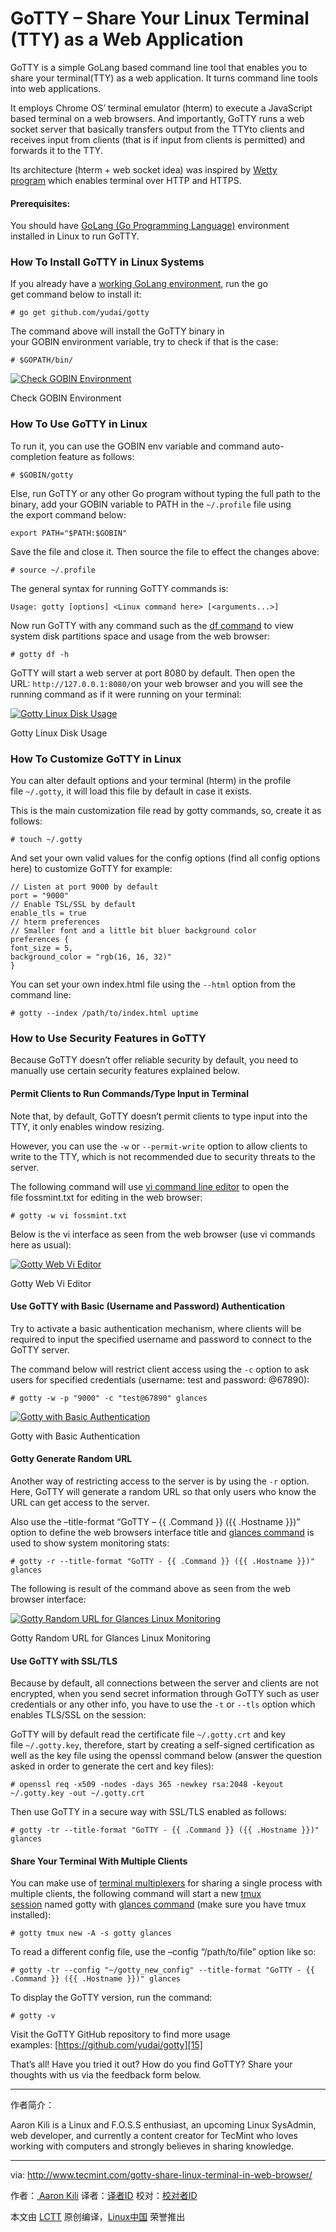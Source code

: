GoTTY – Share Your Linux Terminal (TTY) as a Web Application
============================================================


GoTTY is a simple GoLang based command line tool that enables you to share your terminal(TTY) as a web application. It turns command line tools into web applications.

It employs Chrome OS’ terminal emulator (hterm) to execute a JavaScript based terminal on a web browsers. And importantly, GoTTY runs a web socket server that basically transfers output from the TTYto clients and receives input from clients (that is if input from clients is permitted) and forwards it to the TTY.

Its architecture (hterm + web socket idea) was inspired by [Wetty program][1] which enables terminal over HTTP and HTTPS.

#### Prerequisites:

You should have [GoLang (Go Programming Language)][2] environment installed in Linux to run GoTTY.

### How To Install GoTTY in Linux Systems

If you already have a [working GoLang environment][3], run the go get command below to install it:

```
# go get github.com/yudai/gotty
```

The command above will install the GoTTY binary in your GOBIN environment variable, try to check if that is the case:

```
# $GOPATH/bin/
```
[
 ![Check GOBIN Environment](http://www.tecmint.com/wp-content/uploads/2017/03/Check-Go-Environment.png) 
][4]

Check GOBIN Environment

### How To Use GoTTY in Linux

To run it, you can use the GOBIN env variable and command auto-completion feature as follows:

```
# $GOBIN/gotty
```

Else, run GoTTY or any other Go program without typing the full path to the binary, add your GOBIN variable to PATH in the `~/.profile` file using the export command below:

```
export PATH="$PATH:$GOBIN"
```

Save the file and close it. Then source the file to effect the changes above:

```
# source ~/.profile
```

The general syntax for running GoTTY commands is:

```
Usage: gotty [options] <Linux command here> [<arguments...>]
```

Now run GoTTY with any command such as the [df command][5] to view system disk partitions space and usage from the web browser:

```
# gotty df -h
```

GoTTY will start a web server at port 8080 by default. Then open the URL: `http://127.0.0.1:8080/`on your web browser and you will see the running command as if it were running on your terminal:

[
 ![Gotty Linux Disk Usage](http://www.tecmint.com/wp-content/uploads/2017/03/Gotty-Linux-Disk-Usage.png) 
][6]

Gotty Linux Disk Usage

### How To Customize GoTTY in Linux

You can alter default options and your terminal (hterm) in the profile file `~/.gotty`, it will load this file by default in case it exists.

This is the main customization file read by gotty commands, so, create it as follows:

```
# touch ~/.gotty
```

And set your own valid values for the config options (find all config options here) to customize GoTTY for example:

```
// Listen at port 9000 by default
port = "9000"
// Enable TSL/SSL by default
enable_tls = true
// hterm preferences
// Smaller font and a little bit bluer background color
preferences {
font_size = 5,
background_color = "rgb(16, 16, 32)"
}
```

You can set your own index.html file using the `--html` option from the command line:

```
# gotty --index /path/to/index.html uptime
```

### How to Use Security Features in GoTTY

Because GoTTY doesn’t offer reliable security by default, you need to manually use certain security features explained below.

#### Permit Clients to Run Commands/Type Input in Terminal

Note that, by default, GoTTY doesn’t permit clients to type input into the TTY, it only enables window resizing.

However, you can use the `-w` or `--permit-write` option to allow clients to write to the TTY, which is not recommended due to security threats to the server.

The following command will use [vi command line editor][7] to open the file fossmint.txt for editing in the web browser:

```
# gotty -w vi fossmint.txt
```

Below is the vi interface as seen from the web browser (use vi commands here as usual):

[
 ![Gotty Web Vi Editor](http://www.tecmint.com/wp-content/uploads/2017/03/Gotty-Web-Vi-Editor.png) 
][8]

Gotty Web Vi Editor

#### Use GoTTY with Basic (Username and Password) Authentication

Try to activate a basic authentication mechanism, where clients will be required to input the specified username and password to connect to the GoTTY server.

The command below will restrict client access using the `-c` option to ask users for specified credentials (username: test and password: @67890):

```
# gotty -w -p "9000" -c "test@67890" glances
```
[
 ![Gotty with Basic Authentication](http://www.tecmint.com/wp-content/uploads/2017/03/Gotty-use-basic-authentication.png) 
][9]

Gotty with Basic Authentication

#### Gotty Generate Random URL

Another way of restricting access to the server is by using the `-r` option. Here, GoTTY will generate a random URL so that only users who know the URL can get access to the server.

Also use the –title-format “GoTTY – {{ .Command }} ({{ .Hostname }})” option to define the web browsers interface title and [glances command][10] is used to show system monitoring stats:

```
# gotty -r --title-format "GoTTY - {{ .Command }} ({{ .Hostname }})" glances
```

The following is result of the command above as seen from the web browser interface:

[
 ![Gotty Random URL for Glances Linux Monitoring](http://www.tecmint.com/wp-content/uploads/2017/03/Gotty-Random-URL-for-Glances-Linux-Monitoring.png) 
][11]

Gotty Random URL for Glances Linux Monitoring

#### Use GoTTY with SSL/TLS

Because by default, all connections between the server and clients are not encrypted, when you send secret information through GoTTY such as user credentials or any other info, you have to use the `-t` or `--tls` option which enables TLS/SSL on the session:

GoTTY will by default read the certificate file `~/.gotty.crt` and key file `~/.gotty.key`, therefore, start by creating a self-signed certification as well as the key file using the openssl command below (answer the question asked in order to generate the cert and key files):

```
# openssl req -x509 -nodes -days 365 -newkey rsa:2048 -keyout ~/.gotty.key -out ~/.gotty.crt
```

Then use GoTTY in a secure way with SSL/TLS enabled as follows:

```
# gotty -tr --title-format "GoTTY - {{ .Command }} ({{ .Hostname }})" glances
```

#### Share Your Terminal With Multiple Clients

You can make use of [terminal multiplexers][12] for sharing a single process with multiple clients, the following command will start a new [tmux session][13] named gotty with [glances command][14] (make sure you have tmux installed):

```
# gotty tmux new -A -s gotty glances 
```

To read a different config file, use the –config “/path/to/file” option like so:

```
# gotty -tr --config "~/gotty_new_config" --title-format "GoTTY - {{ .Command }} ({{ .Hostname }})" glances
```

To display the GoTTY version, run the command:

```
# gotty -v 
```

Visit the GoTTY GitHub repository to find more usage examples: [https://github.com/yudai/gotty][15]

That’s all! Have you tried it out? How do you find GoTTY? Share your thoughts with us via the feedback form below.

--------------------------------------------------------------------------------

作者简介：

Aaron Kili is a Linux and F.O.S.S enthusiast, an upcoming Linux SysAdmin, web developer, and currently a content creator for TecMint who loves working with computers and strongly believes in sharing knowledge.



----------


via: http://www.tecmint.com/gotty-share-linux-terminal-in-web-browser/

作者：[ Aaron Kili][a]
译者：[译者ID](https://github.com/译者ID)
校对：[校对者ID](https://github.com/校对者ID)

本文由 [LCTT](https://github.com/LCTT/TranslateProject) 原创编译，[Linux中国](https://linux.cn/) 荣誉推出

[a]:http://www.tecmint.com/author/aaronkili/
[1]:http://www.tecmint.com/access-linux-server-terminal-in-web-browser-using-wetty/
[2]:http://www.tecmint.com/install-go-in-linux/
[3]:http://www.tecmint.com/install-go-in-linux/
[4]:http://www.tecmint.com/wp-content/uploads/2017/03/Check-Go-Environment.png
[5]:http://www.tecmint.com/how-to-check-disk-space-in-linux/
[6]:http://www.tecmint.com/wp-content/uploads/2017/03/Gotty-Linux-Disk-Usage.png
[7]:http://www.tecmint.com/vi-editor-usage/
[8]:http://www.tecmint.com/wp-content/uploads/2017/03/Gotty-Web-Vi-Editor.png
[9]:http://www.tecmint.com/wp-content/uploads/2017/03/Gotty-use-basic-authentication.png
[10]:http://www.tecmint.com/glances-an-advanced-real-time-system-monitoring-tool-for-linux/
[11]:http://www.tecmint.com/wp-content/uploads/2017/03/Gotty-Random-URL-for-Glances-Linux-Monitoring.png
[12]:http://www.tecmint.com/tmux-to-access-multiple-linux-terminals-inside-a-single-console/
[13]:http://www.tecmint.com/tmux-to-access-multiple-linux-terminals-inside-a-single-console/
[14]:http://www.tecmint.com/glances-an-advanced-real-time-system-monitoring-tool-for-linux/
[15]:https://github.com/yudai/gotty
[16]:http://www.tecmint.com/author/aaronkili/
[17]:http://www.tecmint.com/10-useful-free-linux-ebooks-for-newbies-and-administrators/
[18]:http://www.tecmint.com/free-linux-shell-scripting-books/
